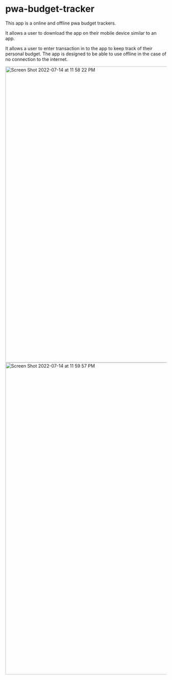 # pwa-budget-tracker

This app is a online and offline pwa budget trackers.

It allows a user to download the app on their mobile device similar to an app.

It allows a user to enter transaction in to the app to keep track of their personal budget. The app is designed to be able to use offline in the case of no connection to the internet.

<img width="925" alt="Screen Shot 2022-07-14 at 11 58 22 PM" src="https://user-images.githubusercontent.com/52810667/179153791-1997e596-6acd-4e1e-8e02-0e8fe57c01f3.png">

<img width="975" alt="Screen Shot 2022-07-14 at 11 59 57 PM" src="https://user-images.githubusercontent.com/52810667/179153981-93aab0b3-f527-4004-b603-ac017735fce9.png">
